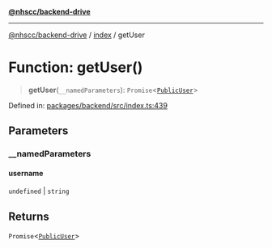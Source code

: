 [**@nhscc/backend-drive**](../../README.md)

***

[@nhscc/backend-drive](../../README.md) / [index](../README.md) / getUser

# Function: getUser()

> **getUser**(`__namedParameters`): `Promise`\<[`PublicUser`](../../db/type-aliases/PublicUser.md)\>

Defined in: [packages/backend/src/index.ts:439](https://github.com/nhscc/drive.api.hscc.bdpa.org/blob/718231ebbb0b386db32934d648e2479e8a0b4a18/packages/backend/src/index.ts#L439)

## Parameters

### \_\_namedParameters

#### username

`undefined` \| `string`

## Returns

`Promise`\<[`PublicUser`](../../db/type-aliases/PublicUser.md)\>
